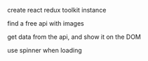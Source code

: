 create react redux toolkit instance

find a free api with images

get data from the api, and show it on the DOM

use spinner when loading




